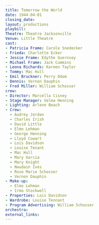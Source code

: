 ```yaml
---
title: Tomorrow the World
date: 1944-04-01
closing_date:
layout: productions
playbill:
Theatre: Theatre Jacksonville
Venue: Little Theatre
cast:
- Patricia Frame: Carole Snedecker
- Frieda: Charlotte Ecker
- Jessie Frame: Edythe Guernsey
- Michael Frame: Jack Cummins
- Leona Richards: Kareen Taylor
- Tommy: Mac Hull
- Emil Bruckner: Perry Odom
- Dennis: Vernon Dauphin
- Fred Miller: William Schosser
crew:
- Director: Marcella Cisney
- Stage Manager: Velma Henning
- Lighting: Arlene Beach
- Crew:
  - Audrey Jordan
  - Charles Irish
  - David Little
  - Elmo Lehman
  - George Henning
  - Lloyd Cowart
  - Lois Davidson
  - Louise Tenant
  - Mac Hull
  - Mary Garcia
  - Mary Knight
  - Naudain Ives
  - Rose Marie Schosser
  - Vernon Dauphin
- Make-up:
  - Elmo Lehman
  - Irma Stockwell
- Properties: Lois Davidson
- Wardrobe: Louise Tennant
- Program Advertising: William Schosser
orchestra:
external_links:
---
```


